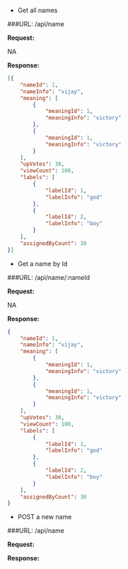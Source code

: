 * Get all names   

###URL: /api/name

**Request:**

NA

**Response:**
```json
[{
	"nameId": 1,
	"nameInfo": "vijay",
	"meaning": [
		{
			"meaningId": 1,
			"meaningInfo": "victory"
		},
		{
			"meaningId": 1,
			"meaningInfo": "victory"
		}
	],
	"upVotes": 30,
	"viewCount": 100,
	"labels": [
		{
			"labelId": 1,
			"labelInfo": "god"
		},
		{
			"labelId": 2,
			"labelInfo": "boy"
		}
	],
	"assignedByCount": 30
}]
```

* Get a name by Id

###URL: /api/name/:nameId

**Request:**

NA

**Response:**
```json
{
	"nameId": 1,
	"nameInfo": "vijay",
	"meaning": [
		{
			"meaningId": 1,
			"meaningInfo": "victory"
		},
		{
			"meaningId": 1,
			"meaningInfo": "victory"
		}
	],
	"upVotes": 30,
	"viewCount": 100,
	"labels": [
		{
			"labelId": 1,
			"labelInfo": "god"
		},
		{
			"labelId": 2,
			"labelInfo": "boy"
		}
	],
	"assignedByCount": 30
}
```

* POST a new name

###URL: /api/name

**Request:**

**Response:**
